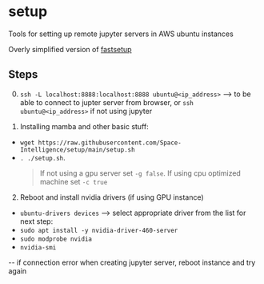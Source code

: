# setup
Tools for setting up remote jupyter servers in AWS ubuntu instances

Overly simplified version of [fastsetup](https://github.com/fastai/fastsetup)

## Steps
0. `ssh -L localhost:8888:localhost:8888 ubuntu@<ip_address>` --> to be able to connect to jupter server from browser, or `ssh ubuntu@<ip_address>` if not using jupyter

1. Installing mamba and other basic stuff: 
  - `wget https://raw.githubusercontent.com/Space-Intelligence/setup/main/setup.sh`
  - `. ./setup.sh`. 
    > If not using a gpu server set `-g false`.
    > If using cpu optimized machine set `-c true`

2. Reboot and install nvidia drivers (if using GPU instance)
  - `ubuntu-drivers devices` --> select appropriate driver from the list for next step:
  - `sudo apt install -y nvidia-driver-460-server`
  - `sudo modprobe nvidia`
  - `nvidia-smi`

-- if connection error when creating jupyter server, reboot instance and try again

